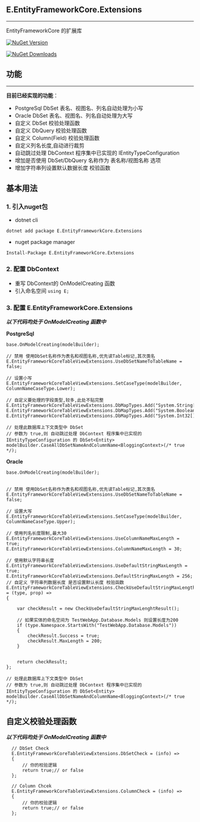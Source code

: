 ## E.EntityFrameworkCore.Extensions
---
EntityFrameworkCore 的扩展库

[![NuGet Version](https://img.shields.io/nuget/v/E.EntityFrameworkCore.Extensions.svg?style=flat)](https://www.nuget.org/packages/E.EntityFrameworkCore.Extensions/)

[![NuGet Downloads](https://img.shields.io/nuget/dt/E.EntityFrameworkCore.Extensions.svg?style=flat)](https://www.nuget.org/packages/E.EntityFrameworkCore.Extensions/)

## 功能
---
**目前已经实现的功能**：
* PostgreSql DbSet 表名、视图名、列名自动处理为小写
* Oracle DbSet 表名、视图名、列名自动处理为大写
* 自定义 DbSet 校验处理函数
* 自定义 DbQuery 校验处理函数
* 自定义 Column(Field) 校验处理函数
* 自定义列名长度,自动进行裁剪
* 自动跳过处理 DbContext 程序集中已实现的 IEntityTypeConfiguration
* 增加是否使用 DbSet/DbQuery 名称作为 表名称/视图名称 选项
* 增加字符串列设置默认数据长度 校验函数


## 基本用法

### 1. 引入nuget包
* dotnet cli

`dotnet add package E.EntityFrameworkCore.Extensions`

* nuget package manager

`Install-Package E.EntityFrameworkCore.Extensions`

### 2. 配置 DbContext

* 重写 DbContext的 OnModelCreating 函数
* 引入命名空间 `using E;`


### 3. 配置 E.EntityFrameworkCore.Extensions
***以下代码均处于 OnModelCreating 函数中***

**PostgreSql**
```
base.OnModelCreating(modelBuilder);
  
// 禁用 使用DbSet名称作为表名和视图名称,优先读Table标记,其次类名
E.EntityFrameworkCoreTableViewExtensions.UseDbSetNameToTableName = false;

// 设置小写
E.EntityFrameworkCoreTableViewExtensions.SetCaseType(modelBuilder, ColumnNameCaseType.Lower);

// 自定义要处理的字段类型,较多,此处不贴完整
E.EntityFrameworkCoreTableViewExtensions.DbMapTypes.Add("System.String[]");
E.EntityFrameworkCoreTableViewExtensions.DbMapTypes.Add("System.Boolean[]");
E.EntityFrameworkCoreTableViewExtensions.DbMapTypes.Add("System.Int32[]");

// 处理此数据库上下文类型中 DbSet
// 参数为 true,则 自动跳过处理 DbContext 程序集中已实现的 IEntityTypeConfiguration 的 DbSet<Entity>
modelBuilder.CaseAllDbSetNameAndColumnName<BloggingContext>(/* true */);

```

**Oracle**
```
base.OnModelCreating(modelBuilder);


// 禁用 使用DbSet名称作为表名和视图名称,优先读Table标记,其次类名
E.EntityFrameworkCoreTableViewExtensions.UseDbSetNameToTableName = false;

// 设置大写
E.EntityFrameworkCoreTableViewExtensions.SetCaseType(modelBuilder, ColumnNameCaseType.Upper);

// 使用列名长度限制,最大30
E.EntityFrameworkCoreTableViewExtensions.UseColumnNameMaxLength = true;
E.EntityFrameworkCoreTableViewExtensions.ColumnNameMaxLength = 30;

// 使用默认字符串长度
E.EntityFrameworkCoreTableViewExtensions.UseDefaultStringMaxLength = true;
E.EntityFrameworkCoreTableViewExtensions.DefaultStringMaxLength = 256;
// 自定义 字符串列数据长度 是否设置默认长度 校验函数
E.EntityFrameworkCoreTableViewExtensions.CheckUseDefaultStringMaxLength = (type, prop) =>
{

    var checkResult = new CheckUseDefaultStringMaxLenghtResult();

    // 如果实体的命名空间为 TestWebApp.Database.Models 则设置长度为200
    if (type.Namespace.StartsWith("TestWebApp.Database.Models"))
    {
        checkResult.Success = true;
        checkResult.MaxLength = 200;
    }


    return checkResult;
};

// 处理此数据库上下文类型中 DbSet
// 参数为 true,则 自动跳过处理 DbContext 程序集中已实现的 IEntityTypeConfiguration 的 DbSet<Entity>
modelBuilder.CaseAllDbSetNameAndColumnName<BloggingContext>(/* true */);

```

## 自定义校验处理函数
***以下代码均处于 OnModelCreating 函数中***
```
  // DbSet Check
  E.EntityFrameworkCoreTableViewExtensions.DbSetCheck = (info) =>
  {
      // 你的校验逻辑
      return true;// or false
  };
  
  // Column Chcek
  E.EntityFrameworkCoreTableViewExtensions.ColumnCheck = (info) =>
  {
      // 你的校验逻辑
      return true;// or false
  };

```

